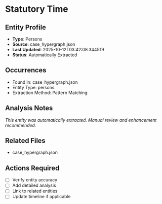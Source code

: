 # Statutory Time

## Entity Profile
- **Type**: Persons
- **Source**: case_hypergraph.json
- **Last Updated**: 2025-10-12T03:42:08.344519
- **Status**: Automatically Extracted

## Occurrences
- Found in: case_hypergraph.json
- Entity Type: persons
- Extraction Method: Pattern Matching

## Analysis Notes
*This entity was automatically extracted. Manual review and enhancement recommended.*

## Related Files
- case_hypergraph.json

## Actions Required
- [ ] Verify entity accuracy
- [ ] Add detailed analysis
- [ ] Link to related entities
- [ ] Update timeline if applicable
